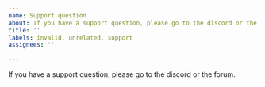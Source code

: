 ```yaml
---
name: Support question
about: If you have a support question, please go to the discord or the forum.
title: ''
labels: invalid, unrelated, support
assignees: ''

---
```


If you have a support question, please go to the discord or the forum.
